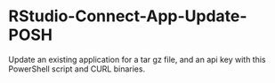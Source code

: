 # RStudio-Connect-App-Update-POSH
Update an existing application for a tar gz file, and an api key with this PowerShell script and CURL binaries.
